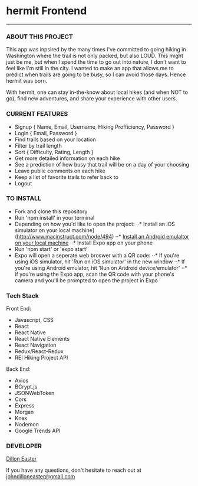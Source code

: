# hermit Frontend
-------------------------------

### ABOUT THIS PROJECT

This app was inpsired by the many times I've committed to going hiking in Washington where the trail is not only packed, but also LOUD. This might just be me, but when I spend the time to go out into nature, I don't want to feel like I'm still in the city. I wanted to make an app that allows me to predict when trails are going to be busy, so I can avoid those days. Hence hermit was born.

With hermit, one can stay in-the-know about local hikes (and when NOT to go), find new adventures, and share your experience with other users.

### CURRENT FEATURES

* Signup { Name, Email, Username, Hiking Profficiency, Password }
* Login { Email, Password }
* Find trails based on your location
* Filter by trail length
* Sort { Difficulty, Rating, Length }
* Get more detailed information on each hike
* See a prediction of how busy that trail will be on a day of your choosing
* Leave public comments on each hike
* Keep a list of favorite trails to refer back to
* Logout

### TO INSTALL

* Fork and clone this repository
* Run 'npm install' in your terminal
* Depending on how you'd like to open the project:
⋅⋅* Install an iOS simulator on your local machine](http://www.macinstruct.com/node/494)
⋅⋅* [Install an Android emulaltor on your local machine](https://developer.android.com/studio/run/emulator)
⋅⋅* Install Expo app on your phone
* Run 'npm start' or 'expo start'
* Expo will open a seperate web broswer with a QR code:
⋅⋅* If you're using iOS simulator, hit 'Run on iOS simulator' in the new window
⋅⋅* If you're using Android emulator, hit 'Run on Android device/emulator'
⋅⋅* if you're using the Expo app, scan the QR code with your phone's camera and you'll be prompted to open the project in Expo

### Tech Stack

Front End:
* Javascript, CSS
* React
* React Native
* React Native Elements
* React Navigation
* Redux/React-Redux
* REI Hiking Project API

Back End:
* Axios
* BCrypt.js
* JSONWebToken
* Cors
* Express
* Morgan
* Knex
* Nodemon
* Google Trends API

### DEVELOPER

[Dillon Easter](http://johndilloneaster.surge.sh/)

If you have any questions, don't hesitate to reach out at [johndilloneaster@gmail.com](mailto:johndilloneaster@gmail.com)